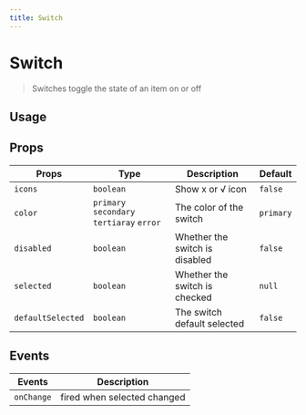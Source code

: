 ```yaml
---
title: Switch
---
```


# Switch

> Switches toggle the state of an item on or off

## Usage

<usage name="switch"></usage>

## Props

| Props             | Type                                      | Description                    | Default   |
| ----------------- | ----------------------------------------- | ------------------------------ | --------- |
| `icons`           | `boolean`                                 | Show x or √ icon               | `false`   |
| `color`           | `primary` `secondary` `tertiaray` `error` | The color of the switch        | `primary` |
| `disabled`        | `boolean`                                 | Whether the switch is disabled | `false`   |
| `selected`        | `boolean`                                 | Whether the switch is checked  | `null`    |
| `defaultSelected` | `boolean`                                 | The switch default selected    | `false`   |

## Events

| Events     | Description                 |
| ---------- | --------------------------- |
| `onChange` | fired when selected changed |
